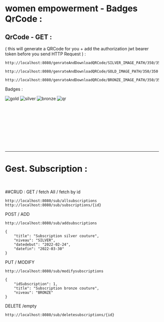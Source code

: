 # women empowerment - Badges QrCode : 


## QrCode - GET :
( this will generate a QRCode for you + add the authorization jwt bearer token before you send HTTP Request ) :

```
http://localhost:8080/genrateAndDownloadQRCode/SILVER_IMAGE_PATH/350/350
```

```
http://localhost:8080/genrateAndDownloadQRCode/GOLD_IMAGE_PATH/350/350
```

```
http://localhost:8080/genrateAndDownloadQRCode/BRONZE_IMAGE_PATH/350/350
```

Badges : 
<br/>

![gold](https://i.imgur.com/XtkkmCb.png)
![silver](https://i.imgur.com/7gPz14Y.png)
![bronze](https://i.imgur.com/FmSQbn0.png)
 ![qr](https://i.imgur.com/iYoCP1p.png)


<br/>
<br/>
<br/>
<br/>
<br/>
<br/>
<br/>
<br/>

________

# Gest. Subscription : 
<br/>


##CRUD :
GET / fetch All / fetch by id
```
http://localhost:8080/sub/allsubscriptions
http://localhost:8080/sub/subscriptions/{id}
```

POST / ADD
```
http://localhost:8080/sub/addsubscriptions

{
    "title": "Subscription silver couture",
    "niveau": "SILVER",
    "datedebut": "2022-02-24",
    "datefin": "2022-03-30"
}

```


PUT  / MODIFY
```
http://localhost:8080/sub/modifysubscriptions

{
    "idSubscription": 1,
    "title": "Subscription bronze couture",
    "niveau": "BRONZE"
}

```



DELETE
/empty

```
http://localhost:8080/sub/deletesubscriptions/{id}

```
